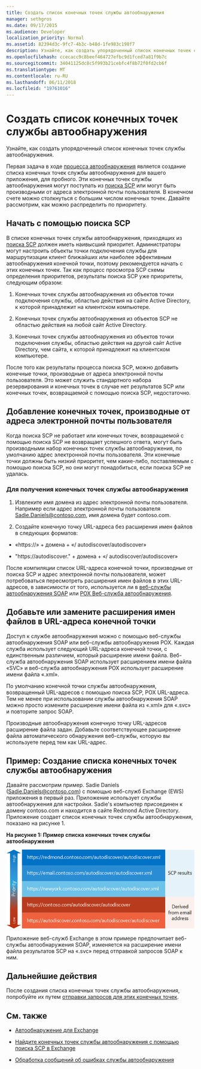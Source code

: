 ```yaml
---
title: Создать список конечных точек службы автообнаружения
manager: sethgros
ms.date: 09/17/2015
ms.audience: Developer
localization_priority: Normal
ms.assetid: 82394d3c-9fc7-4b3c-b48d-1fe983c198f7
description: Узнайте, как создать упорядоченный список конечных точек службы автообнаружения.
ms.openlocfilehash: ccecacc9c8beef464727efbc9d1fced7a81f9b7c
ms.sourcegitcommit: 34041125dc8c5f993b21cebfc4f8b72f0fd2cb6f
ms.translationtype: MT
ms.contentlocale: ru-RU
ms.lasthandoff: 06/11/2018
ms.locfileid: "19761016"
---
```

# <a name="generate-a-list-of-autodiscover-endpoints"></a>Создать список конечных точек службы автообнаружения

Узнайте, как создать упорядоченный список конечных точек службы автообнаружения.
  
Первая задача в ходе [процесса автообнаружения](autodiscover-for-exchange.md) является создание списка конечных точек службы автообнаружения для вашего приложения, для пробного. Эти конечных точек службы автообнаружения могут поступать из [поиска SCP](how-to-find-autodiscover-endpoints-by-using-scp-lookup-in-exchange.md) или могут быть производными от адреса электронной почты пользователя. В конечном счете можно столкнуться с большим числом конечных точек. Давайте рассмотрим, как можно распределить по приоритету. 
  
## <a name="start-with-scp-lookup"></a>Начать с помощью поиска SCP
<a name="bk_StartWithScp"> </a>

В списке конечных точек службы автообнаружения, приходящих из [поиска SCP](how-to-find-autodiscover-endpoints-by-using-scp-lookup-in-exchange.md) должен иметь наивысший приоритет. Администраторы могут настроить объекты точки подключения службы для маршрутизации клиент ближайших или наиболее эффективным автообнаружения конечной точки, поэтому рекомендуется начать с этих конечных точек. Так как процесс просмотра SCP схемы определения приоритетов, результаты поиска SCP уже приоритеты, следующим образом: 
  
1. Конечных точек службы автообнаружения из объектов точки подключения службы, областью действия на сайте Active Directory, к которой принадлежит на клиентском компьютере.
    
2. Конечных точек службы автообнаружения из объектов SCP не областью действия на любой сайт Active Directory.
    
3. Конечных точек службы автообнаружения из объектов точки подключения службы, областью действия на другой сайт Active Directory, чем сайта, к которой принадлежит на клиентском компьютере.
    
После того как результаты процесса поиска SCP, можно добавить конечные точки, производные от адреса электронной почты пользователя. Это может служить стандартного набора резервирования и конечных точек в случае нет результатов SCP или конечных точек, возвращаемой с помощью поиска SCP, недостаточно.
  
## <a name="add-endpoints-derived-from-the-users-email-address"></a>Добавление конечных точек, производные от адреса электронной почты пользователя
<a name="bk_AddDerivedEndpoints"> </a>

Когда поиска SCP не работает или конечных точек, возвращаемой с помощью поиска SCP не возвращает успешного ответа, могут быть производными набор конечных точек службы автообнаружения, по умолчанию адрес электронной почты пользователя. Эти конечные точки должны быть низкий приоритет, чем какие-либо, поставляемым с помощью поиска SCP, но они могут понадобиться, если поиска SCP не удалась.
  
### <a name="to-derive-autodiscover-endpoints"></a>Для получения конечных точек службы автообнаружения

1. Извлеките имя домена из адрес электронной почты пользователя. Например если адрес электронной почты пользователя Sadie.Daniels@contoso.com, имя домена будет contoso.com.
    
2. Создайте конечную точку URL-адреса без расширения имен файлов в следующих форматов:
    
  - «https://» + домена + «/ autodiscover/autodiscover»
    
  - "https://autodiscover." + домена + «/ autodiscover/autodiscover»
    
После компиляции список URL-адреса конечной точки, производные от поиска SCP и адрес электронной почты пользователя, может потребоваться пересмотреть расширения имен файлов в этих URL-адресов, в зависимости от того, используется ли в [веб-службы автообнаружения SOAP](http://msdn.microsoft.com/library/61c21ea9-7fea-4f56-8ada-bf80e1e6b074%28Office.15%29.aspx) или [POX Веб-служба автообнаружения](http://msdn.microsoft.com/library/877152f0-f4b1-4f63-b2ce-924f4bdf2d20%28Office.15%29.aspx).
  
## <a name="add-or-replace-file-name-extensions-in-endpoint-urls"></a>Добавьте или замените расширения имен файлов в URL-адреса конечной точки
<a name="bk_FileExtensions"> </a>

Доступ к службе автообнаружения можно с помощью веб-службы автообнаружения SOAP или веб-службы автообнаружения POX. Каждая служба использует следующий URL-адреса конечной точки, с единственным различием, который расширение имени файла. Веб-служба автообнаружения SOAP использует расширением имени файла «SVC» и веб-служба автообнаружения POX использует расширение имени файла «.xml».
  
По умолчанию конечной точки службы автообнаружения, возвращенный URL-адресов с помощью поиска SCP, POX URL-адреса. Тем не менее при использовании службы автообнаружения SOAP можно просто измените расширение имени файла из «.xml» для «.svc» и повторите запрос SOAP.
  
Производные автообнаружения конечную точку URL-адресов расширение файла задан. Добавьте соответствующее расширение файла автоматического обнаружения веб-службы, которую вы используете перед тем как URL-адрес.
  
## <a name="example-generating-a-list-of-autodiscover-endpoints"></a>Пример: Создание списка конечных точек службы автообнаружения
<a name="bk_Example"> </a>

Давайте рассмотрим пример. Sadie Daniels (Sadie.Daniels@contoso.com) с помощью веб-служб Exchange (EWS) приложения в первый раз. Приложение использует службы автообнаружения для настройки. Sadie's компьютер присоединен к домену contoso.com и находится в сайте Redmond Active Directory. Приложение создает список конечных точек службы автообнаружения, показано на рисунке 1.
  
**На рисунке 1: Пример списка конечных точек службы автообнаружения**

![Пример списка конечных точек службы автообнаружения, где конечные точки, полученные с помощью поиска SCP, имеют более высокий приоритет, чем производные конечные точки.](media/Ex15_Autodiscover_GenerateList_Example.png)
  
Приложение веб-служб Exchange в этом примере предпочитает веб-службы автообнаружения SOAP, изменяется на расширение имени файла результатов SCP на «.svc» перед отправкой запросов SOAP к ним.
  
## <a name="next-steps"></a>Дальнейшие действия
<a name="bk_NextSteps"> </a>

После создания списка конечных точек службы автообнаружения, попробуйте их путем [отправки запросов для этих конечных точек](how-to-get-user-settings-from-exchange-by-using-autodiscover.md).
  
## <a name="see-also"></a>См. также


- [Автообнаружение для Exchange](autodiscover-for-exchange.md)
    
- [Найдите конечных точек службы автообнаружения с помощью поиска SCP в Exchange](how-to-find-autodiscover-endpoints-by-using-scp-lookup-in-exchange.md)
    
- [Обработка сообщений об ошибках службы автообнаружения](handling-autodiscover-error-messages.md)
    

